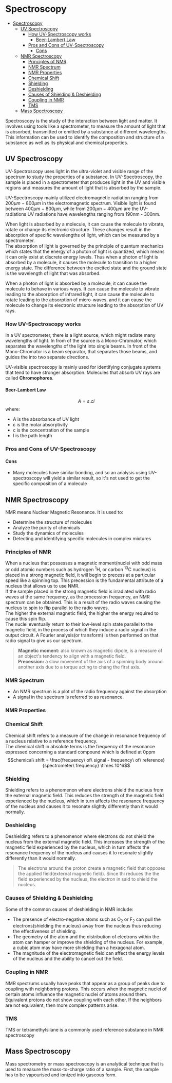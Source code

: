 # Spectroscopy

<!--toc:start-->
- [Spectroscopy](#spectroscopy)
  - [UV Spectroscopy](#uv-spectroscopy)
    - [How UV-Spectroscopy works](#how-uv-spectroscopy-works)
      - [Beer-Lambert Law](#beer-lambert-law)
    - [Pros and Cons of UV-Spectroscopy](#pros-and-cons-of-uv-spectroscopy)
      - [Cons](#cons)
  - [NMR Spectroscopy](#nmr-spectroscopy)
    - [Principles of NMR](#principles-of-nmr)
    - [NMR Spectrum](#nmr-spectrum)
    - [NMR Properties](#nmr-properties)
    - [Chemical Shift](#chemical-shift)
    - [Shielding](#shielding)
    - [Deshielding](#deshielding)
    - [Causes of Shielding & Deshielding](#causes-of-shielding-deshielding)
    - [Coupling in NMR](#coupling-in-nmr)
    - [TMS](#tms)
  - [Mass Spectroscopy](#mass-spectroscopy)
<!--toc:end-->

Spectroscopy is the study of the interaction between light and matter. It involves using tools like a spectrometer,
to measure the amount of light that is absorbed, transmitted or emitted by a substance at different wavelengths. This
information can be used to identify the composition and structure of a substance as well as its physical and chemical
properties.

## UV Spectroscopy
UV-Spectroscopy uses light in the ultra-violet and visible range of the spectrum to study the properties of a substance.
In UV-Spectroscopy, the sample is placed in a spectrometer that produces light in the UV and visible regions and measures
the amount of light that is absorbed by the sample.  

UV-Spectroscopy mainly utilized electromagnetic radiation ranging from $200\mu m\ -\ 800\mu m$ in the electromagnetic
spectrum. Visible light is found between $400\mu m\ -\ 800\mu m$, while from $200\mu m\ -\ 400\mu m$ are the UV-radiations
UV radiations have wavelengths ranging from 190nm - 300nm.

When light is absorbed by a molecule, it can cause the molecule to vibrate, rotate or change its electronic structure.
These changes result in the absorption of specific wavelengths of light, which can be measured by a spectrometer.  
The absorption of light is governed by the principle of quantum mechanics which states that the energy of a photon of light
is quantized, which means it can only exist at discrete energy levels. Thus when a photon of light is absorbed by a
molecule, it causes the molecule to transition to a higher energy state. The difference between the excited state and the
ground state is the wavelength of light that was absorbed.  

When a photon of light is absorbed by a molecule, it can cause the molecule to behave in various ways. It can cause the
molecule to vibrate leading to the absorption of infrared light, it can cause the molecule to rotate leading to the
absorption of micro-waves, and it can cause the molecule to change its electronic structure leading to the absorption of UV rays.

### How UV-Spectroscopy works
In a UV spectrometer, there is a light source, which might radiate many wavelengths of light. In from of the source is a
Mono-Chromator, which separates the wavelengths of the light into single beams. In front of the Mono-Chromator is a beam 
separator, that separates those beams, and guides the into two separate directions.  

UV-visible spectroscopy is mainly used for identifying conjugate systems that tend to have stronger absorption.
Molecules that absorb UV rays are called **Chromophores**.

#### Beer-Lambert Law
$$A = ε.cl$$
where:
* A is the absorbance of UV light
* ε is the molar absorptivity
* c is the concentration of the sample
* l is the path length

### Pros and Cons of UV-Spectroscopy
#### Cons
* Many molecules have similar bonding, and so an analysis using UV-spectroscopy will yield a similar result, so it's not used
to get the specific composition of a molecule

## NMR Spectroscopy
NMR means Nuclear Magnetic Resonance. It is used to:
* Determine the structure of molecules
* Analyze the purity of chemicals
* Study the dynamics of molecules
* Detecting and identifying specific molecules in complex mixtures

### Principles of NMR
When a nucleus that possesses a magnetic moment(nuclei with odd mass or odd atomic numbers such as hydrogen $^1$H, or carbon $^{13}$C
nucleus) is placed in a strong
magnetic field, it will begin to precess at a particular speed like a spinning top. This precession is the fundamental
attribute of a nucleus that allows us to use NMR.  
If the sample placed in the strong magnetic field is irradiated with radio waves at the same frequency, as the procession
frequency, an NMR spectrum can be obtained. This is a result of the radio waves causing the nucleus to spin to flip
parallel to the radio waves.  
The higher the external magnetic field, the higher the energy required to cause this spin flip.  
The nuclei eventually return to their low-level spin state parallel to the magnetic field, in the process of which they
induce a radio signal in the output circuit. A Fourier analysis(or transform) is then performed on that radio signal to give us
our spectrum.
> **Magnetic moment:** also knowm as magnetic dipole, is a measure of an object's tendency to align with a magnetic field.  
> **Precession:** a slow movement of the axis of a spinning body around another axis due to a torque acting to chang the first axis.

### NMR Spectrum
* An NMR spectrum is a plot of the radio frequency against the absorption
* A signal in the spectrum is referred to as resonance.

### NMR Properties
### Chemical Shift
Chemical shift refers to a measure of the change in resonance frequency of a nucleus relative to a reference frequency.  
The chemical shift in absolute terms is the frequency of the resonance expressed concerning a standard compound which 
is defined at 0ppm
$$chemical\ shift = \frac{frequency\ of\ signal - frequency\ of\ reference}{spectrometer\ frequency} \times 10^6$$

### Shielding
Shielding refers to a phenomenon where electrons shield the nucleus from the external magnetic field. This reduces the
strength of the magnetic field experienced by the nucleus, which in turn affects the resonance frequency of the nucleus
and causes it to resonate slightly differently than it would normally.

### Deshielding
Deshielding refers to a phenomenon where electrons do not shield the nucleus from the external magnetic field. This increases
the strength of the magnetic field experienced by the nucleus, which in turn affects the resonance frequency of the nucleus
and causes it to resonate slightly differently than it would normally.

> The electrons around the proton create a magnetic field that opposes the applied field(external magnetic field). Since
thi reduces the the field experienced by the nucleus, the electron in said to shield the nucleus.

### Causes of Shielding & Deshielding
Some of the common causes of deshielding in NMR include:
* The presence of electro-negative atoms such as O$_2$ or F$_2$ can pull the electrons(shielding the nucleus) away
  from the nucleus thus reducing the effectiveness of shielding.
* The geometry of the atom and the distribution of electrons within the atom can hamper or improve the shielding of the nucleus.
  For example, a cubic atom may have more shielding than a hexagonal atom.
* The magnitude of the electromagnetic field can affect the energy levels of the nucleus and the ability to cancel out the
  field.

### Coupling in NMR
NMR spectrums usually have peaks that appear as a group of peaks due to coupling with neighboring protons. This occurs when the
magnetic nuclei of certain atoms influence the magnetic nuclei of atoms around them.  
Equivalent protons do not show coupling with each other. If the neighbors are not equivalent, then more complex patterns arise.

### TMS
TMS or tetramethylsilane is a commonly used reference substance in NMR spectroscopy

## Mass Spectroscopy
Mass spectrometry or mass spectroscopy is an analytical technique that is used to measure the mass-to-charge ratio of a sample.
First, the sample has to be vapourised and ionized into gaseous form.
